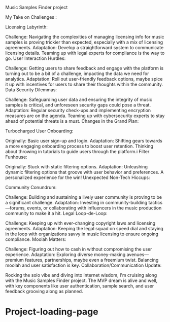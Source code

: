 Music Samples Finder project 

My Take on Challenges :

Licensing Labyrinth:

Challenge: Navigating the complexities of managing licensing info for music samples is proving trickier than expected, especially with a mix of licensing agreements.
Adaptation: Develop a straightforward system to communicate licensing details. Teaming up with legal experts for compliance is the way to go.
User Interaction Hurdles:

Challenge: Getting users to share feedback and engage with the platform is turning out to be a bit of a challenge, impacting the data we need for analytics.
Adaptation: Roll out user-friendly feedback options, maybe spice it up with incentives for users to share their thoughts within the community.
Data Security Dilemmas:

Challenge: Safeguarding user data and ensuring the integrity of music samples is critical, and unforeseen security gaps could pose a threat.
Adaptation: Regular security check-ups and implementing encryption measures are on the agenda. Teaming up with cybersecurity experts to stay ahead of potential threats is a must.
Changes in the Grand Plan:

Turbocharged User Onboarding:

Originally: Basic user sign-up and login.
Adaptation: Shifting gears towards a more engaging onboarding process to boost user retention. Thinking about throwing in tutorials to guide users through the platform.i
Filter Funhouse:

Originally: Stuck with static filtering options.
Adaptation: Unleashing dynamic filtering options that groove with user behavior and preferences. A personalized experience for the win!
Unexpected Non-Tech Hiccups:

Community Conundrum:

Challenge: Building and sustaining a lively user community is proving to be a significant challenge.
Adaptation: Investing in community-building tactics—forums, events, or collaborating with influencers in the music production community to make it a hit.
Legal Loop-de-Loop:

Challenge: Keeping up with ever-changing copyright laws and licensing agreements.
Adaptation: Keeping the legal squad on speed dial and staying in the loop with organizations savvy in music licensing to ensure ongoing compliance.
Moolah Matters:

Challenge: Figuring out how to cash in without compromising the user experience.
Adaptation: Exploring diverse money-making avenues—premium features, partnerships, maybe even a freemium twist. Balancing moolah and user satisfaction is key.
Collaboration/Communication Update:

Rocking the solo vibe and diving into internet wisdom, I'm cruising along with the Music Samples Finder project. The MVP dream is alive and well, with key components like user authentication, sample search, and user feedback grooving along as planned.
# Project-loading-page
